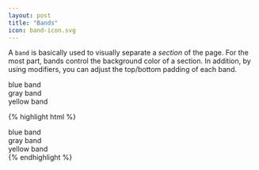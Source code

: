 ```yaml
---
layout: post
title: "Bands"
icon: band-icon.svg
---
```

A `band` is basically used to visually separate a _section_ of the page. For the most part, bands control the background color of a section. In addition, by using modifiers, you can adjust the top/bottom padding of each band.

<div class="demo">
    <div class="band band--blue-light demo--block--SPACE">blue band</div>
    <div class="band band--red demo--block--SPACE">gray band</div>
    <div class="band band--yellow demo--block--SPACE">yellow band</div>
</div>

{% highlight html %}
<html>
    <body>
        <div class="band band--blue-light">
            blue band
        </div>
        <div class="band band--red">
            gray band
        </div>
        <div class="band band--yellow">
            yellow band
        </div>
    </body>
</html>
{% endhighlight %}
